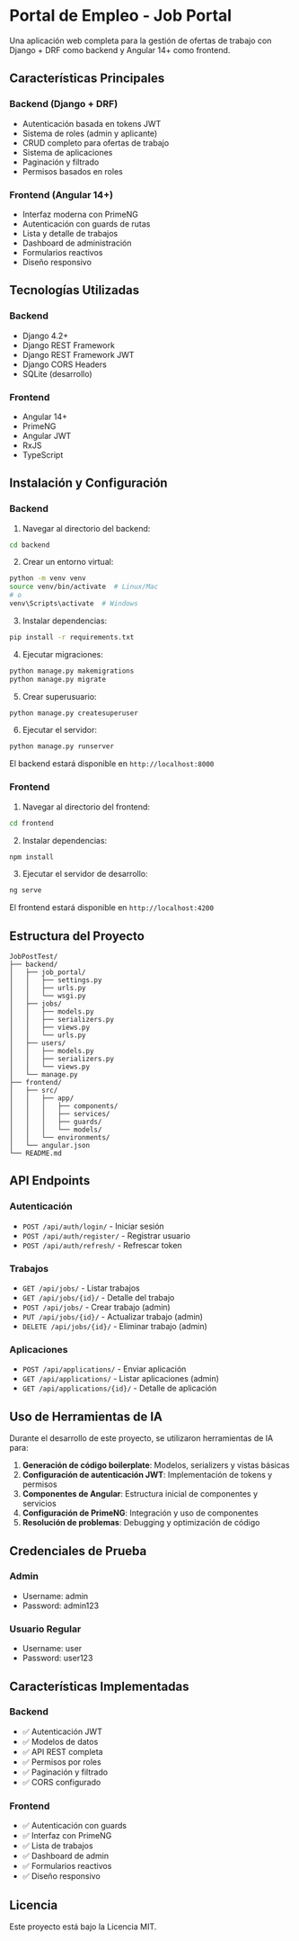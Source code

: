 # Portal de Empleo - Job Portal

Una aplicación web completa para la gestión de ofertas de trabajo con Django + DRF como backend y Angular 14+ como frontend.

## Características Principales

### Backend (Django + DRF)
- Autenticación basada en tokens JWT
- Sistema de roles (admin y aplicante)
- CRUD completo para ofertas de trabajo
- Sistema de aplicaciones
- Paginación y filtrado
- Permisos basados en roles

### Frontend (Angular 14+)
- Interfaz moderna con PrimeNG
- Autenticación con guards de rutas
- Lista y detalle de trabajos
- Dashboard de administración
- Formularios reactivos
- Diseño responsivo

## Tecnologías Utilizadas

### Backend
- Django 4.2+
- Django REST Framework
- Django REST Framework JWT
- Django CORS Headers
- SQLite (desarrollo)

### Frontend
- Angular 14+
- PrimeNG
- Angular JWT
- RxJS
- TypeScript

## Instalación y Configuración

### Backend

1. Navegar al directorio del backend:
```bash
cd backend
```

2. Crear un entorno virtual:
```bash
python -m venv venv
source venv/bin/activate  # Linux/Mac
# o
venv\Scripts\activate  # Windows
```

3. Instalar dependencias:
```bash
pip install -r requirements.txt
```

4. Ejecutar migraciones:
```bash
python manage.py makemigrations
python manage.py migrate
```

5. Crear superusuario:
```bash
python manage.py createsuperuser
```

6. Ejecutar el servidor:
```bash
python manage.py runserver
```

El backend estará disponible en `http://localhost:8000`

### Frontend

1. Navegar al directorio del frontend:
```bash
cd frontend
```

2. Instalar dependencias:
```bash
npm install
```

3. Ejecutar el servidor de desarrollo:
```bash
ng serve
```

El frontend estará disponible en `http://localhost:4200`

## Estructura del Proyecto

```
JobPostTest/
├── backend/
│   ├── job_portal/
│   │   ├── settings.py
│   │   ├── urls.py
│   │   └── wsgi.py
│   ├── jobs/
│   │   ├── models.py
│   │   ├── serializers.py
│   │   ├── views.py
│   │   └── urls.py
│   ├── users/
│   │   ├── models.py
│   │   ├── serializers.py
│   │   └── views.py
│   └── manage.py
├── frontend/
│   ├── src/
│   │   ├── app/
│   │   │   ├── components/
│   │   │   ├── services/
│   │   │   ├── guards/
│   │   │   └── models/
│   │   └── environments/
│   └── angular.json
└── README.md
```

## API Endpoints

### Autenticación
- `POST /api/auth/login/` - Iniciar sesión
- `POST /api/auth/register/` - Registrar usuario
- `POST /api/auth/refresh/` - Refrescar token

### Trabajos
- `GET /api/jobs/` - Listar trabajos
- `GET /api/jobs/{id}/` - Detalle del trabajo
- `POST /api/jobs/` - Crear trabajo (admin)
- `PUT /api/jobs/{id}/` - Actualizar trabajo (admin)
- `DELETE /api/jobs/{id}/` - Eliminar trabajo (admin)

### Aplicaciones
- `POST /api/applications/` - Enviar aplicación
- `GET /api/applications/` - Listar aplicaciones (admin)
- `GET /api/applications/{id}/` - Detalle de aplicación

## Uso de Herramientas de IA

Durante el desarrollo de este proyecto, se utilizaron herramientas de IA para:

1. **Generación de código boilerplate**: Modelos, serializers y vistas básicas
2. **Configuración de autenticación JWT**: Implementación de tokens y permisos
3. **Componentes de Angular**: Estructura inicial de componentes y servicios
4. **Configuración de PrimeNG**: Integración y uso de componentes
5. **Resolución de problemas**: Debugging y optimización de código

## Credenciales de Prueba

### Admin
- Username: admin
- Password: admin123

### Usuario Regular
- Username: user
- Password: user123

## Características Implementadas

### Backend
- ✅ Autenticación JWT
- ✅ Modelos de datos
- ✅ API REST completa
- ✅ Permisos por roles
- ✅ Paginación y filtrado
- ✅ CORS configurado

### Frontend
- ✅ Autenticación con guards
- ✅ Interfaz con PrimeNG
- ✅ Lista de trabajos
- ✅ Dashboard de admin
- ✅ Formularios reactivos
- ✅ Diseño responsivo

## Licencia

Este proyecto está bajo la Licencia MIT. 